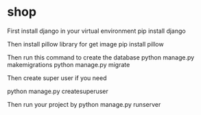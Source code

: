 # shop

First install django in your virtual environment
pip install django

Then install pillow library for get image
pip install pillow

Then run this command to create the database
python manage.py makemigrations
python manage.py migrate

Then create super user if you need

python manage.py createsuperuser

Then run your project by python manage.py runserver
